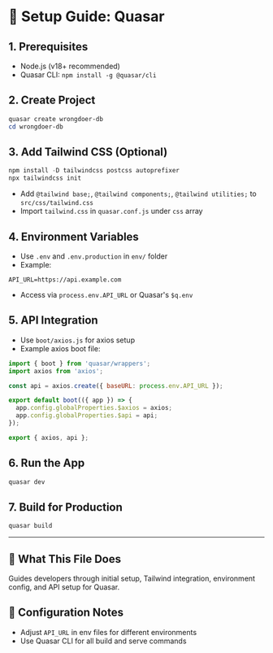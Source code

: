 # 🚀 Setup Guide: Quasar

## 1. Prerequisites
- Node.js (v18+ recommended)
- Quasar CLI: `npm install -g @quasar/cli`

## 2. Create Project
```powershell
quasar create wrongdoer-db
cd wrongdoer-db
```

## 3. Add Tailwind CSS (Optional)
```powershell
npm install -D tailwindcss postcss autoprefixer
npx tailwindcss init
```
- Add `@tailwind base;`, `@tailwind components;`, `@tailwind utilities;` to `src/css/tailwind.css`
- Import `tailwind.css` in `quasar.conf.js` under `css` array

## 4. Environment Variables
- Use `.env` and `.env.production` in `env/` folder
- Example:
```env
API_URL=https://api.example.com
```
- Access via `process.env.API_URL` or Quasar's `$q.env`

## 5. API Integration
- Use `boot/axios.js` for axios setup
- Example axios boot file:
```js
import { boot } from 'quasar/wrappers';
import axios from 'axios';

const api = axios.create({ baseURL: process.env.API_URL });

export default boot(({ app }) => {
  app.config.globalProperties.$axios = axios;
  app.config.globalProperties.$api = api;
});

export { axios, api };
```

## 6. Run the App
```powershell
quasar dev
```

## 7. Build for Production
```powershell
quasar build
```

---

## 📖 What This File Does
Guides developers through initial setup, Tailwind integration, environment config, and API setup for Quasar.

## 🔧 Configuration Notes
- Adjust `API_URL` in env files for different environments
- Use Quasar CLI for all build and serve commands 